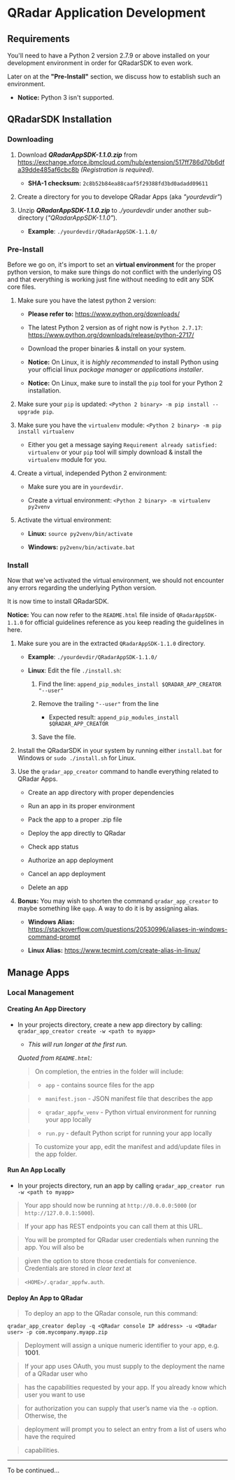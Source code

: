  
# QRadar Application Development #

## Requirements ##

You'll need to have a Python 2 version 2.7.9 or above installed on your development environment in order for QRadarSDK to even work.

Later on at the **"Pre-Install"** section, we discuss how to establish such an environment.

* **Notice:** Python 3 isn't supported.


## QRadarSDK Installation ##


### Downloading ###

1. Download **_QRadarAppSDK-1.1.0.zip_** from https://exchange.xforce.ibmcloud.com/hub/extension/517ff786d70b6dfa39dde485af6cbc8b _(Registration is required)_.
    
    - **SHA-1 checksum:** `2c8b52b84ea88caaf5f29388fd3bd0adadd09611`

2. Create a directory for you to develope QRadar Apps (aka _"yourdevdir"_)

3. Unzip **_QRadarAppSDK-1.1.0.zip_** to _./yourdevdir_ under another sub-directory (_"QRadarAppSDK-1.1.0"_). 

    - **Example**: `./yourdevdir/QRadarAppSDK-1.1.0/`

### Pre-Install ###

Before we go on, it's import to set an **virtual environment** for the proper python version, to make sure things do not conflict with the underlying OS and that everything is working just fine without needing to edit any SDK core files.

1. Make sure you have the latest python 2 version:

    - **Please refer to:** https://www.python.org/downloads/
    
    - The latest Python 2 version as of right now is `Python 2.7.17`: https://www.python.org/downloads/release/python-2717/

    - Download the proper binaries & install on your system.
    
    - **Notice:** On Linux, it is _highly recommended_ to install Python using your official linux _package manager_ or _applications installer_.

    - **Notice:** On Linux, make sure to install the `pip` tool for your Python 2 installation. 

2. Make sure your `pip` is updated: `<Python 2 binary> -m pip install --upgrade pip`.

3. Make sure you have the `virtualenv` module: `<Python 2 binary> -m pip install virtualenv`

    * Either you get a message saying `Requirement already satisfied: virtualenv` or your `pip` tool will simply download & install the `virtualenv` module for you.

4. Create a virtual, independed Python 2 environment:

    * Make sure you are in `yourdevdir`.

    * Create a virtual environment: `<Python 2 binary> -m virtualenv py2venv`

5. Activate the virtual environment: 

    - **Linux:** `source py2venv/bin/activate`

    - **Windows:** `py2venv/bin/activate.bat`

### Install ###

Now that we've activated the virtual environment, we should not encounter any errors regarding the underlying Python version. 

It is now time to install QRadarSDK.

**Notice:** You can now refer to the `README.html` file inside of `QRadarAppSDK-1.1.0` for official guidelines reference as you keep reading the guidelines in here.

1. Make sure you are in the extracted `QRadarAppSDK-1.1.0` directory.

    - **Example**: `./yourdevdir/QRadarAppSDK-1.1.0/`

    - **Linux**: Edit the file `./install.sh`:

        1. Find the line: `append_pip_modules_install $QRADAR_APP_CREATOR "--user"`

        2. Remove the trailing `"--user"` from the line

            - Expected result: `append_pip_modules_install $QRADAR_APP_CREATOR`

        3. Save the file.


2. Install the QRadarSDK in your system by running either `install.bat` for Windows or `sudo ./install.sh` for Linux.

3. Use the `qradar_app_creator` command to handle everything related to QRadar Apps.

    - Create an app directory with proper dependencies

    - Run an app in its proper environment

    - Pack the app to a proper .zip file

    - Deploy the app directly to QRadar

    - Check app status

    - Authorize an app deployment

    - Cancel an app deployment

    - Delete an app

4. **Bonus:** You may wish to shorten the command `qradar_app_creator` to maybe something like `qapp`. A way to do it is by assigning alias.

    - **Windows Alias:** https://stackoverflow.com/questions/20530996/aliases-in-windows-command-prompt

    - **Linux Alias:** https://www.tecmint.com/create-alias-in-linux/

## Manage Apps ##

### Local Management ###

#### Creating An App Directory ####

* In your projects directory, create a new app directory by calling: `qradar_app_creator create -w <path to myapp>`

    - _This will run longer at the first run._

    _Quoted from `README.html`:_

    > On completion, the entries in the folder will include:

    > * `app` - contains source files for the app

    > * `manifest.json` - JSON manifest file that describes the app

    > * `qradar_appfw_venv` - Python virtual environment for running your app locally

    > * `run.py` - default Python script for running your app locally

    > To customize your app, edit the manifest and add/update files in the app folder.

#### Run An App Locally ###

* In your projects directory, run an app by calling `qradar_app_creator run -w <path to myapp>`


> Your app should now be running at `http://0.0.0.0:5000` (or `http://127.0.0.1:5000`).

> If your app has REST endpoints you can call them at this URL.

> You will be prompted for QRadar user credentials when running the app. You will also be 

> given the option to store those credentials for convenience. Credentials are stored in _clear text_ at 

> `<HOME>/.qradar_appfw.auth`.

#### Deploy An App to QRadar ####

> To deploy an app to the QRadar console, run this command:

`qradar_app_creator deploy -q <QRadar console IP address> -u <QRadar user> -p com.mycompany.myapp.zip`

> Deployment will assign a unique numeric identifier to your app, e.g. **1001**.

> If your app uses OAuth, you must supply to the deployment the name of a QRadar user who 

> has the capabilities requested by your app. If you already know which user you want to use 

> for authorization you can supply that user’s name via the `-o` option. Otherwise, the 

> deployment will prompt you to select an entry from a list of users who have the required

> capabilities.

---

To be continued...